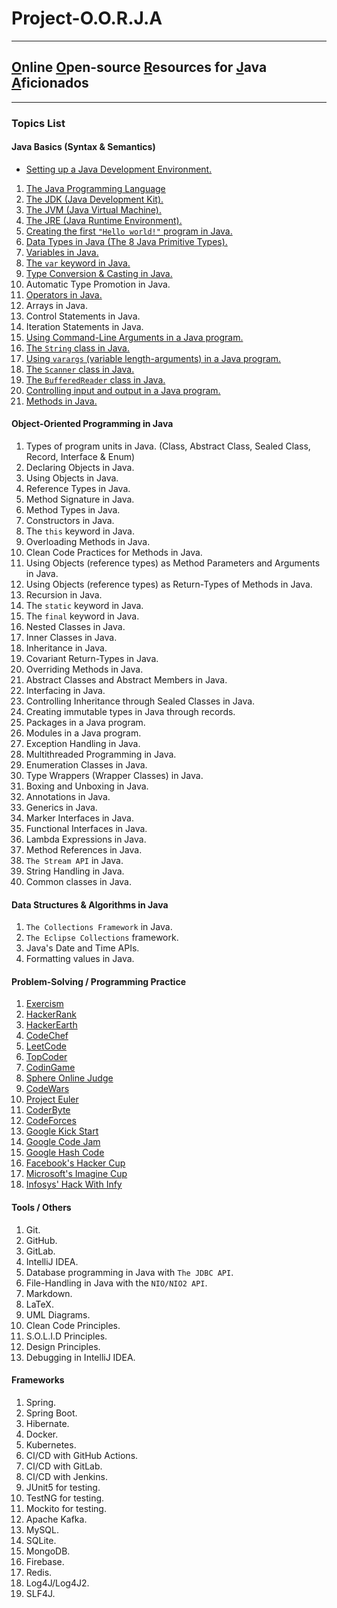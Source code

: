 # Project-O.O.R.J.A

---

## <u>O</u>nline <u>O</u>pen-source <u>R</u>esources for <u>J</u>ava <u>A</u>ficionados

---

### Topics List

#### Java Basics (Syntax & Semantics)

* [Setting up a Java Development Environment.](pages/SETTING_UP.md)

1. [The Java Programming Language](pages/java_basics/java_programming_language.md)
2. [The JDK (Java Development Kit).](pages/java_basics/jdk.md)
3. [The JVM (Java Virtual Machine).](pages/java_basics/jvm.md)
4. [The JRE (Java Runtime Environment).](pages/java_basics/jre.md)
5. [Creating the first `"Hello world!"` program in Java.](pages/java_basics/hello_world.md)
6. [Data Types in Java (The 8 Java Primitive Types).](pages/java_basics/java_data_types.md)
7. [Variables in Java.](pages/java_basics/variables.md)
8. [The `var` keyword in Java.](pages/java_basics/var_keyword.md)
9. [Type Conversion & Casting in Java.](pages/java_basics/type_conversion.md)
10. Automatic Type Promotion in Java.
11. [Operators in Java.](pages/java_basics/java_operators.md)
12. Arrays in Java.
13. Control Statements in Java.
14. Iteration Statements in Java.
15. [Using Command-Line Arguments in a Java program.](pages/java_basics/command_line_arguments.md)
16. [The `String` class in Java.](pages/java_basics/strings.md)
17. [Using `varargs` (variable length-arguments) in a Java program.](pages/java_basics/varargs.md)
18. [The `Scanner` class in Java.](pages/java_basics/java_scanner_class.md)
19. [The `BufferedReader` class in Java.](pages/java_basics/java_buffferedreader_class.md)
20. [Controlling input and output in a Java program.](pages/java_basics/input_and_output.md)
21. [Methods in Java.](pages/java_basics/methods.md)

#### Object-Oriented Programming in Java

1. Types of program units in Java. (Class, Abstract Class, Sealed Class, Record, Interface & Enum)
2. Declaring Objects in Java.
3. Using Objects in Java.
4. Reference Types in Java.
5. Method Signature in Java.
6. Method Types in Java.
7. Constructors in Java.
8. The `this` keyword in Java.
9. Overloading Methods in Java.
10. Clean Code Practices for Methods in Java.
11. Using Objects (reference types) as Method Parameters and Arguments in Java.
12. Using Objects (reference types) as Return-Types of Methods in Java.
13. Recursion in Java.
14. The `static` keyword in Java.
15. The `final` keyword in Java.
16. Nested Classes in Java.
17. Inner Classes in Java.
18. Inheritance in Java.
19. Covariant Return-Types in Java.
20. Overriding Methods in Java.
21. Abstract Classes and Abstract Members in Java.
22. Interfacing in Java.
23. Controlling Inheritance through Sealed Classes in Java.
24. Creating immutable types in Java through records.
25. Packages in a Java program.
26. Modules in a Java program.
27. Exception Handling in Java.
28. Multithreaded Programming in Java.
29. Enumeration Classes in Java.
30. Type Wrappers (Wrapper Classes) in Java.
31. Boxing and Unboxing in Java.
32. Annotations in Java.
33. Generics in Java.
34. Marker Interfaces in Java.
35. Functional Interfaces in Java.
36. Lambda Expressions in Java.
37. Method References in Java.
38. `The Stream API` in Java.
39. String Handling in Java.
40. Common classes in Java.

#### Data Structures & Algorithms in Java

1. `The Collections Framework` in Java.
2. `The Eclipse Collections` framework.
3. Java's Date and Time APIs.
4. Formatting values in Java.

#### Problem-Solving / Programming Practice

1. [Exercism](https://exercism.org/)
2. [HackerRank](https://www.hackerrank.com/)
3. [HackerEarth](https://www.hackerearth.com/)
4. [CodeChef](https://www.codechef.com/)
5. [LeetCode](https://leetcode.com/)
6. [TopCoder](https://www.topcoder.com/)
7. [CodinGame](https://www.codingame.com/start)
8. [Sphere Online Judge](https://www.spoj.com/)
9. [CodeWars](https://www.codewars.com/)
10. [Project Euler](https://projecteuler.net/)
11. [CoderByte](https://www.coderbyte.com/)
12. [CodeForces](https://codeforces.com/)
13. [Google Kick Start](https://codingcompetitions.withgoogle.com/kickstart/schedule)
14. [Google Code Jam](https://codingcompetitions.withgoogle.com/codejam/)
15. [Google Hash Code](https://codingcompetitions.withgoogle.com/hashcode)
16. [Facebook's Hacker Cup](https://www.facebook.com/codingcompetitions/hacker-cup/)
17. [Microsoft's Imagine Cup](https://imaginecup.microsoft.com/en-us/Events)
18. [Infosys' Hack With Infy](https://www.infosys.com/careers/hackwithinfy.html)

#### Tools / Others

1. Git.
2. GitHub.
3. GitLab.
4. IntelliJ IDEA.
5. Database programming in Java with `The JDBC API`.
6. File-Handling in Java with the `NIO/NIO2 API`.
7. Markdown.
8. LaTeX.
9. UML Diagrams.
10. Clean Code Principles.
11. S.O.L.I.D Principles.
12. Design Principles.
13. Debugging in IntelliJ IDEA.

#### Frameworks

1. Spring.
2. Spring Boot.
3. Hibernate.
4. Docker.
5. Kubernetes.
6. CI/CD with GitHub Actions.
7. CI/CD with GitLab.
8. CI/CD with Jenkins.
9. JUnit5 for testing.
10. TestNG for testing.
11. Mockito for testing.
12. Apache Kafka.
13. MySQL.
14. SQLite.
15. MongoDB.
16. Firebase.
17. Redis.
18. Log4J/Log4J2.
19. SLF4J.